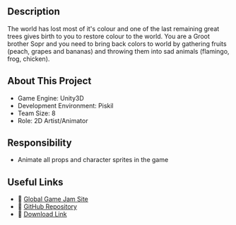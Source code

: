 ## Description
The world has lost most of it's colour and one of the last remaining great trees gives birth to you to restore colour to the world. You are a Groot brother Sopr and you need to bring back colors to world by gathering fruits (peach, grapes and bananas) and throwing them into sad animals (flamingo, frog, chicken).

## About This Project
- Game Engine: Unity3D
- Development Environment: Piskil
- Team Size: 8
- Role: 2D Artist/Animator

## Responsibility
- Animate all props and character sprites in the game

## Useful Links
- :link: [Global Game Jam Site](https://globalgamejam.org/2019/games/woods-kodama)
- :link: [GitHub Repository](https://github.com/staffannase/global-game-jam)
- :link: [Download Link](https://drive.google.com/file/d/1p9YkM9ctQEnLkwyEfWeckeqM1vRsaN2N/view?usp=sharing)